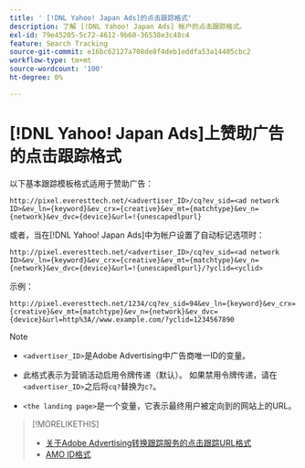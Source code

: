```yaml
---
title: ' [!DNL Yahoo! Japan Ads]的点击跟踪格式'
description: 了解 [!DNL Yahoo! Japan Ads] 帐户的点击跟踪格式。
exl-id: 79e45205-5c72-4612-9b60-36538e3c48c4
feature: Search Tracking
source-git-commit: e16bc62127a708de8f4deb1eddfa53a14405cbc2
workflow-type: tm+mt
source-wordcount: '100'
ht-degree: 0%

---
```


# [!DNL Yahoo! Japan Ads]上赞助广告的点击跟踪格式

以下基本跟踪模板格式适用于赞助广告：

`http://pixel.everesttech.net/<advertiser_ID>/cq?ev_sid=<ad network ID>&ev_ln={keyword}&ev_crx={creative}&ev_mt={matchtype}&ev_n={network}&ev_dvc={device}&url=!{unescapedlpurl}`

或者，当在[!DNL Yahoo! Japan Ads]中为帐户设置了自动标记选项时：

`http://pixel.everesttech.net/<advertiser_ID>/cq?ev_sid=<ad network ID>&ev_ln={keyword}&ev_crx={creative}&ev_mt={matchtype}&ev_n={network}&ev_dvc={device}&url=!{unescapedlpurl}/?yclid=<yclid>`

示例：

`http://pixel.everesttech.net/1234/cq?ev_sid=94&ev_ln={keyword}&ev_crx={creative}&ev_mt={matchtype}&ev_n={network}&ev_dvc={device}&url=http%3A//www.example.com/?yclid=1234567890`

>[!NOTE]
>
>* `<advertiser_ID>`是Adobe Advertising中广告商唯一ID的变量。
>
>* 此格式表示为营销活动启用令牌传递（默认）。 如果禁用令牌传递，请在`<advertiser_ID>`之后将`cq?`替换为`c?`。
>
>* `<the landing page>`是一个变量，它表示最终用户被定向到的网站上的URL。

>[!MORELIKETHIS]
>
>* [关于Adobe Advertising转换跟踪服务的点击跟踪URL格式](formats-click-tracking-about.md)
>* [AMO ID格式](/help/integrations/analytics/ids.md#amo-id-formats)
